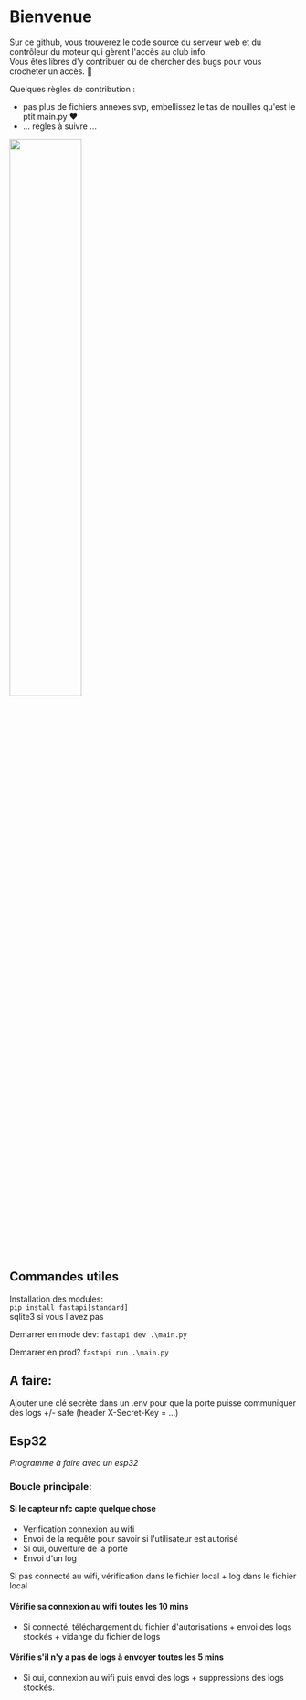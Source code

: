 # Bienvenue

Sur ce github, vous trouverez le code source du serveur web et du contrôleur du moteur qui gèrent l'accès au club info.\
Vous êtes libres d'y contribuer ou de chercher des bugs pour vous crocheter un accès. 🔑

Quelques règles de contribution :
 - pas plus de fichiers annexes svp, embellissez le tas de nouilles qu'est le ptit main.py ❤
 - ... règles à suivre ...

<img src="https://github.com/user-attachments/assets/3b9e41fe-9b56-447d-b10e-31e326cdf7d1" width=50%>

## Commandes utiles

Installation des modules:\
`pip install fastapi[standard]`\
sqlite3 si vous l'avez pas

Demarrer en mode dev:
`fastapi dev .\main.py`

Demarrer en prod?
`fastapi run .\main.py`

## A faire:

Ajouter une clé secrète dans un .env pour que la porte puisse communiquer des logs +/- safe (header X-Secret-Key = ...)

## Esp32
*Programme à faire avec un esp32*

### Boucle principale:
#### Si le capteur nfc capte quelque chose
- Verification connexion au wifi
- Envoi de la requête pour savoir si l'utilisateur est autorisé
- Si oui, ouverture de la porte
- Envoi d'un log

Si pas connecté au wifi, vérification dans le fichier local + log dans le fichier local

#### Vérifie sa connexion au wifi toutes les 10 mins
- Si connecté, téléchargement du fichier d'autorisations + envoi des logs stockés + vidange du fichier de logs

#### Vérifie s'il n'y a pas de logs à envoyer toutes les 5 mins
- Si oui, connexion au wifi puis envoi des logs + suppressions des logs stockés.
  